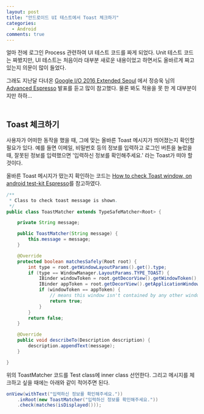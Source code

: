 ```yaml
---
layout: post
title: "안드로이드 UI 테스트에서 Toast 체크하기"
categories:
  - Android
comments: true
---
```


얼마 전에 로그인 Process 관련하여 UI 테스트 코드를 짜게 되었다. Unit 테스트 코드는 짜봤지만, UI 테스트는 처음이라 대부분 새로운 내용이었고 하면서도 올바르게 짜고 있는지 의문이 많이 들었다.  

그래도 지난달 다녀온 [Google I/O 2016 Extended Seoul](https://festi.kr/festi/2016-io-extended-seoul-after/) 에서 정승욱 님의 [Advanced Espresso](http://www.slideshare.net/ssuser70b5b8/advanced-espresso-io16-extend-seoul) 발표를 듣고 많이 참고했다. 물론 봐도 적용을 못 한 게 대부분이지만 하하...  
　  

## Toast 체크하기

사용자가 어떠한 동작을 했을 때, 그에 맞는 올바른 Toast 메시지가 띄어졌는지 확인할 필요가 있다. 예를 들면 이메일, 비밀번호 등의 정보를 입력하고 로그인 버튼을 눌렀을 때, 잘못된 정보를 입력했으면 '입력하신 정보를 확인해주세요.' 라는 Toast가 떠야 할 것이다.

올바른 Toast 메시지가 떴는지 확인하는 코드는 [How to check Toast window, on android test-kit Espresso](http://baroqueworksdev.blogspot.kr/2015/03/how-to-check-toast-window-on-android.html)를 참고하였다.

```java
/**
 * Class to check toast message is shown.
 */
public class ToastMatcher extends TypeSafeMatcher<Root> {

    private String message;

    public ToastMatcher(String message) {
        this.message = message;
    }

    @Override
    protected boolean matchesSafely(Root root) {
        int type = root.getWindowLayoutParams().get().type;
        if (type == WindowManager.LayoutParams.TYPE_TOAST) {
            IBinder windowToken = root.getDecorView().getWindowToken();
            IBinder appToken = root.getDecorView().getApplicationWindowToken();
            if (windowToken == appToken) {
                // means this window isn't contained by any other windows.
                return true;
            }
        }
        return false;
    }

    @Override
    public void describeTo(Description description) {
        description.appendText(message);
    }

}
```

위의 ToastMatcher 코드를 Test class에 inner class 선언한다. 그리고 메시지를 체크하고 싶을 때에는 아래와 같이 적어주면 된다.

```java
onView(withText("입력하신 정보를 확인해주세요."))
    .inRoot(new ToastMatcher("입력하신 정보를 확인해주세요."))
    .check(matches(isDisplayed()));
```

